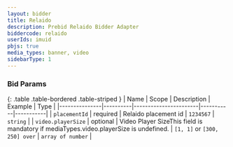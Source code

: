 ```yaml
---
layout: bidder
title: Relaido
description: Prebid Relaido Bidder Adapter
biddercode: relaido
userIds: imuid
pbjs: true
media_types: banner, video
sidebarType: 1
---
```


### Bid Params

{: .table .table-bordered .table-striped }
| Name          | Scope    | Description           | Example   | Type      |
|---------------|----------|-----------------------|-----------|-----------|
| `placementId` | required | Relaido placement id  | `1234567` | `string`  |
| `video.playerSize` | optional | Video Player SizeThis field is mandatory if mediaTypes.video.playerSize is undefined. | `[1, 1]` or `[300, 250] over` | `array of number` |
